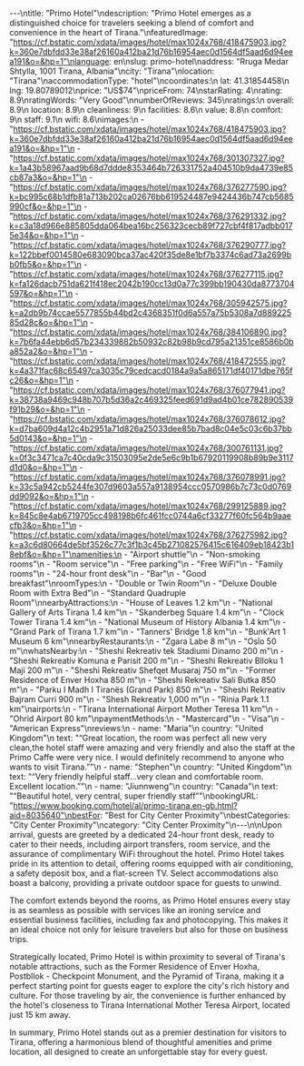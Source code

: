 ---\ntitle: "Primo Hotel"\ndescription: "Primo Hotel emerges as a distinguished choice for travelers seeking a blend of comfort and convenience in the heart of Tirana."\nfeaturedImage: "https://cf.bstatic.com/xdata/images/hotel/max1024x768/418475903.jpg?k=360e7dbfdd33e38af26160a412ba21d76b16954aec0d1564df5aad6d94eea191&o=&hp=1"\nlanguage: en\nslug: primo-hotel\naddress: "Rruga Medar Shtylla, 1001 Tirana, Albania"\ncity: "Tirana"\nlocation: "Tirana"\naccommodationType: "hotel"\ncoordinates:\n  lat: 41.31854458\n  lng: 19.80789012\nprice: "US$74"\npriceFrom: 74\nstarRating: 4\nrating: 8.9\nratingWords: "Very Good"\nnumberOfReviews: 345\nratings:\n  overall: 8.9\n  location: 8.9\n  cleanliness: 9\n  facilities: 8.6\n  value: 8.8\n  comfort: 9\n  staff: 9.1\n  wifi: 8.6\nimages:\n  - "https://cf.bstatic.com/xdata/images/hotel/max1024x768/418475903.jpg?k=360e7dbfdd33e38af26160a412ba21d76b16954aec0d1564df5aad6d94eea191&o=&hp=1"\n  - "https://cf.bstatic.com/xdata/images/hotel/max1024x768/301307327.jpg?k=1a43b58967aad9b68d7ddde8353464b726331752a404510b9da4739e85cb87a3&o=&hp=1"\n  - "https://cf.bstatic.com/xdata/images/hotel/max1024x768/376277590.jpg?k=bc995c68b1dfb81a713b202ca02676bb619524487e9424436b747cb5685990cf&o=&hp=1"\n  - "https://cf.bstatic.com/xdata/images/hotel/max1024x768/376291332.jpg?k=c3a18d966e885805dda064bea16bc256323cecb89f727cbf4f817adbb0175e34&o=&hp=1"\n  - "https://cf.bstatic.com/xdata/images/hotel/max1024x768/376290777.jpg?k=122bbef0014580e683090bca37ac420f35de8e1bf7b3374c6ad73a2699bb0fb5&o=&hp=1"\n  - "https://cf.bstatic.com/xdata/images/hotel/max1024x768/376277115.jpg?k=fa126dacb751da621f418ec2042b190cc13d0a77c399bb190430da8773704597&o=&hp=1"\n  - "https://cf.bstatic.com/xdata/images/hotel/max1024x768/305942575.jpg?k=a2db9b74ccae5577855b44bd2c4368351f0d6a557a75b5308a7d88922585d28c&o=&hp=1"\n  - "https://cf.bstatic.com/xdata/images/hotel/max1024x768/384106890.jpg?k=7b6fa44ebb6d57b234339882b50932c82b98b9cd795a21351ce8586b0ba852a2&o=&hp=1"\n  - "https://cf.bstatic.com/xdata/images/hotel/max1024x768/418472555.jpg?k=4a371fac68c65497ca3035c79cedcacd0184a9a5a865171df40171dbe765fc26&o=&hp=1"\n  - "https://cf.bstatic.com/xdata/images/hotel/max1024x768/376077941.jpg?k=38738a9469c948b707b5d36a2c469325feed691d9ad4b01ce782890539f91b29&o=&hp=1"\n  - "https://cf.bstatic.com/xdata/images/hotel/max1024x768/376078612.jpg?k=d7ba609d4a12c4b2951a71d826a25033dee85b7bad8c04e5c03c6b37bb5d0143&o=&hp=1"\n  - "https://cf.bstatic.com/xdata/images/hotel/max1024x768/300761131.jpg?k=0f3c3471ca7c40cda9c31503095e2de5e6c9b1b67920119908b89b9e3117d1d0&o=&hp=1"\n  - "https://cf.bstatic.com/xdata/images/hotel/max1024x768/376078991.jpg?k=33c5a942cb5244fe307d9603a557a9138954ccc0570986b7c73c0d0769dd9092&o=&hp=1"\n  - "https://cf.bstatic.com/xdata/images/hotel/max1024x768/299125889.jpg?k=845c8e4ab6719705cc498198b6fc461fcc0744a6cf33277f60fc564b9aaecfb3&o=&hp=1"\n  - "https://cf.bstatic.com/xdata/images/hotel/max1024x768/376275982.jpg?k=a3c6d80664de5bf3526c77c3f1b3c45b271082576415c616409eb18423b18ebf&o=&hp=1"\namenities:\n  - "Airport shuttle"\n  - "Non-smoking rooms"\n  - "Room service"\n  - "Free parking"\n  - "Free WiFi"\n  - "Family rooms"\n  - "24-hour front desk"\n  - "Bar"\n  - "Good breakfast"\nroomTypes:\n  - "Double or Twin Room"\n  - "Deluxe Double Room with Extra Bed"\n  - "Standard Quadruple Room"\nnearbyAttractions:\n  - "House of Leaves 1.2 km"\n  - "National Gallery of Arts Tirana 1.4 km"\n  - "Skanderbeg Square 1.4 km"\n  - "Clock Tower Tirana 1.4 km"\n  - "National Museum of History Albania 1.4 km"\n  - "Grand Park of Tirana 1.7 km"\n  - "Tanners' Bridge 1.8 km"\n  - "Bunk'Art 1 Museum 6 km"\nnearbyRestaurants:\n  - "Zgara Labe 8 m"\n  - "Oslo 50 m"\nwhatsNearby:\n  - "Sheshi Rekreativ tek Stadiumi Dinamo 200 m"\n  - "Sheshi Rekreativ Komuna e Parisit 200 m"\n  - "Sheshi Rekreativ Blloku 1 Maji 200 m"\n  - "Sheshi Rekreativ Shefqet Musaraj 750 m"\n  - "Former Residence of Enver Hoxha 850 m"\n  - "Sheshi Rekreativ Sali Butka 850 m"\n  - "Parku I Madh I Tiranës (Grand Park) 850 m"\n  - "Sheshi Rekreativ Bajram Curri 900 m"\n  - "Shesh Rekreativ 1,000 m"\n  - "Rinia Park 1.1 km"\nairports:\n  - "Tirana International Airport Mother Teresa 11 km"\n  - "Ohrid Airport 80 km"\npaymentMethods:\n  - "Mastercard"\n  - "Visa"\n  - "American Express"\nreviews:\n  - name: "Maria"\n    country: "United Kingdom"\n    text: "“Great location, the room was perfect all new very clean,the hotel staff were amazing and very friendly and also the staff at the Primo Caffe were very nice. I would definitely recommend to anyone who wants to visit Tirana.”"\n  - name: "Stephen"\n    country: "United Kingdom"\n    text: "“Very friendly helpful staff...very clean and comfortable room. Excellent location.”"\n  - name: "Jiunnweng"\n    country: "Canada"\n    text: "“Beautiful hotel, very central, super friendly staff”"\nbookingURL: "https://www.booking.com/hotel/al/primo-tirana.en-gb.html?aid=8035640"\nbestFor: "Best for City Center Proximity"\nbestCategories: "City Center Proximity"\ncategory: "City Center Proximity"\n---\n\nUpon arrival, guests are greeted by a dedicated 24-hour front desk, ready to cater to their needs, including airport transfers, room service, and the assurance of complimentary WiFi throughout the hotel. Primo Hotel takes pride in its attention to detail, offering rooms equipped with air conditioning, a safety deposit box, and a flat-screen TV. Select accommodations also boast a balcony, providing a private outdoor space for guests to unwind.

The comfort extends beyond the rooms, as Primo Hotel ensures every stay is as seamless as possible with services like an ironing service and essential business facilities, including fax and photocopying. This makes it an ideal choice not only for leisure travelers but also for those on business trips.

Strategically located, Primo Hotel is within proximity to several of Tirana's notable attractions, such as the Former Residence of Enver Hoxha, Postbllok - Checkpoint Monument, and the Pyramid of Tirana, making it a perfect starting point for guests eager to explore the city's rich history and culture. For those traveling by air, the convenience is further enhanced by the hotel's closeness to Tirana International Mother Teresa Airport, located just 15 km away.

In summary, Primo Hotel stands out as a premier destination for visitors to Tirana, offering a harmonious blend of thoughtful amenities and prime location, all designed to create an unforgettable stay for every guest.